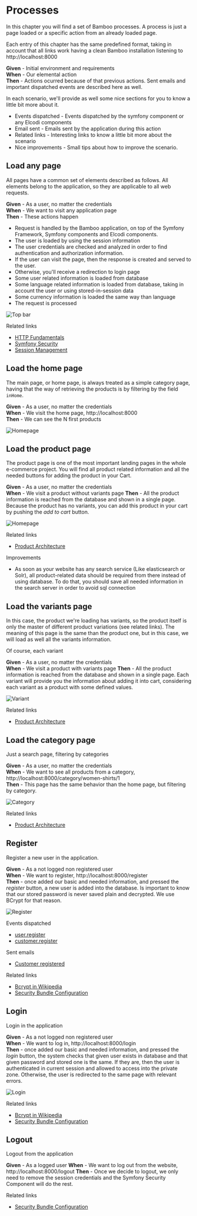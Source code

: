 # Processes

In this chapter you will find a set of Bamboo processes. A process is just a
page loaded or a specific action from an already loaded page.

Each entry of this chapter has the same predefined format, taking in account
that all links work having a clean Bamboo installation listening to
http://localhost:8000

**Given** - Initial environment and requirements  
**When** - Our elemental action  
**Then** - Actions ocurred because of that previous actions. Sent emails and 
important dispatched events are described here as well.

In each scenario, we'll provide as well some nice sections for you to know a
little bit more about it.

* Events dispatched - Events dispatched by the symfony component or any Elcodi
components
* Email sent - Emails sent by the application during this action
* Related links - Interesting links to know a little bit more about the scenario
* Nice improvements - Small tips about how to improve the scenario.

## Load any page

All pages have a common set of elements described as follows. All elements
belong to the application, so they are applicable to all web requests.

**Given** - As a user, no matter the credentials  
**When** - We want to visit any application page  
**Then** - These actions happen  

* Request is handled by the Bamboo application, on top of the Symfony Framework,
Symfony components and Elcodi components.
* The user is loaded by using the session information
* The user credentials are checked and analyzed in order to find authentication
and authorization information.
* If the user can visit the page, then the response is created and served to the
user.
* Otherwise, you'll receive a redirection to login page
* Some user related information is loaded from database
* Some language related information is loaded from database, taking in account
the user or using stored-in-session data
* Some currency information is loaded the same way than language
* The request is processed

![Top bar](../image/top-bar.png)

Related links

* [HTTP Fundamentals](http://symfony.com/doc/current/book/http_fundamentals.html)
* [Symfony Security](http://symfony.com/doc/current/book/security.html)
* [Session Management](http://symfony.com/doc/current/components/http_foundation/sessions.html)

## Load the home page

The main page, or home page, is always treated as a simple category page, having
that the way of retrieving the products is by filtering by the field `inHome`.

**Given** - As a user, no matter the credentials  
**When** - We visit the home page, http://localhost:8000  
**Then** - We can see the N first products  

![Homepage](../image/homepage.png)

## Load the product page

The product page is one of the most important landing pages in the whole
e-commerce project. You will find all product related information and all the
needed buttons for adding the product in your Cart.

**Given** - As a user, no matter the credentials  
**When** - We visit a product without variants page
**Then** - All the product information is reached from the database and shown in
a single page. Because the product has no variants, you can add this product in
your cart by pushing the *add to cart* button.

![Homepage](../image/product.png)

Related links

- [Product Architecture](product-architecture.md)

Improvements

- As soon as your website has any search service (Like elasticsearch or Solr),
all product-related data should be required from there instead of using
database. To do that, you should save all needed information in the search
server in order to avoid sql connection

## Load the variants page

In this case, the product we're loading has variants, so the product itself is
only the master of different product variations (see related links). The meaning
of this page is the same than the product one, but in this case, we will load as
well all the variants information.

Of course, each variant

**Given** - As a user, no matter the credentials  
**When** - We visit a product with variants page
**Then** - All the product information is reached from the database and shown in
a single page. Each variant will provide you the information about adding it
into cart, considering each variant as a product with some defined values.

![Variant](../image/variant.png)

Related links

- [Product Architecture](product-architecture.md)

## Load the category page

Just a search page, filtering by categories

**Given** - As a user, no matter the credentials  
**When** - We want to see all products from a category, http://localhost:8000/category/women-shirts/1  
**Then** - This page has the same behavior than the home page, but filtering by
category.

![Category](../image/category.png)

Related links

- [Product Architecture](product-architecture.md)

## Register

Register a new user in the application.

**Given** - As a not logged non registered user  
**When** - We want to register, http://localhost:8000/register  
**Then** - once added our basic and needed information, and pressed the 
*register* button, a new user is added into the database. Is important to know
that our stored password is never saved plain and decrypted. We use BCrypt for
that reason.

![Register](../image/register.png)

Events dispatched

* [user.register](events#userregister)
* [customer.register](events#customerregister)

Sent emails

* [Customer registered]()

Related links

* [Bcrypt in Wikipedia](https://en.wikipedia.org/wiki/Bcrypt)
* [Security Bundle Configuration](http://symfony.com/doc/current/reference/configuration/security.html)


## Login

Login in the application

**Given** - As a not logged non registered user  
**When** - We want to log in, http://localhost:8000/login  
**Then** - once added our basic and needed information, and pressed the 
*login* button, the system checks that given user exists in database and that
given password and stored one is the same. If they are, then the user is
authenticated in current session and allowed to access into the private zone.
Otherwise, the user is redirected to the same page with relevant errors.

![Login](../image/login.png)

Related links

* [Bcrypt in Wikipedia](https://en.wikipedia.org/wiki/Bcrypt)
* [Security Bundle Configuration](http://symfony.com/doc/current/reference/configuration/security.html)

## Logout

Logout from the application

**Given** - As a logged user
**When** - We want to log out from the website, http://localhost:8000/logout
**Then** - Once we decide to logout, we only need to remove the session
credentials and the Symfony Security Component will do the rest.

Related links

* [Security Bundle Configuration](http://symfony.com/doc/current/reference/configuration/security.html)
